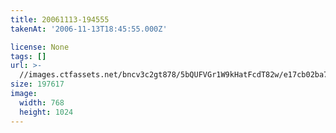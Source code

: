 ```yaml
---
title: 20061113-194555
takenAt: '2006-11-13T18:45:55.000Z'

license: None
tags: []
url: >-
  //images.ctfassets.net/bncv3c2gt878/5bQUFVGr1W9kHatFcdT82w/e17cb02ba7ff3738f02e9d0ae6037b7b/20061113-194555_4560409510_o
size: 197617
image:
  width: 768
  height: 1024
---
```

